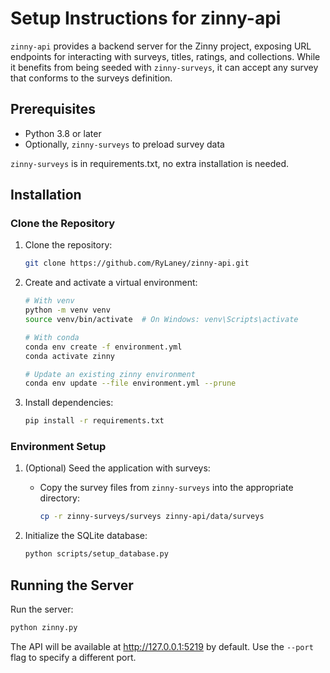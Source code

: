 # Setup Instructions for zinny-api

`zinny-api` provides a backend server for the Zinny project, exposing URL endpoints for interacting with surveys, titles, ratings, and collections. While it benefits from being seeded with `zinny-surveys`, it can accept any survey that conforms to the surveys definition.

## Prerequisites
- Python 3.8 or later
- Optionally, `zinny-surveys` to preload survey data

`zinny-surveys` is in requirements.txt, no extra installation is needed.

## Installation

### Clone the Repository
1. Clone the repository:
    ```bash
    git clone https://github.com/RyLaney/zinny-api.git
    ```

2. Create and activate a virtual environment:
    ```bash
    # With venv
    python -m venv venv
    source venv/bin/activate  # On Windows: venv\Scripts\activate
    ```
    ```bash
    # With conda
    conda env create -f environment.yml
    conda activate zinny

    # Update an existing zinny environment
    conda env update --file environment.yml --prune
    ```

3. Install dependencies:
   ```bash
   pip install -r requirements.txt
   ```

### Environment Setup
1. (Optional) Seed the application with surveys:
   - Copy the survey files from `zinny-surveys` into the appropriate directory:
     ```bash
     cp -r zinny-surveys/surveys zinny-api/data/surveys
     ```

2. Initialize the SQLite database:
   ```bash
   python scripts/setup_database.py
   ```

## Running the Server
Run the server:
   ```bash
   python zinny.py
   ```

The API will be available at http://127.0.0.1:5219 by default. Use the `--port` flag to specify a different port.
